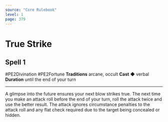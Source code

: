 ```yaml
---
source: "Core Rulebook"
level: 1
page: 379
---
```


# True Strike
## Spell 1
#PE2Divination #PE2Fortune 
**Traditions** arcane, occult
**Cast** ◆ verbal
**Duration** until the end of your turn

-----
A glimpse into the future ensures your next blow strikes true. The next time you make an attack roll before the end of your turn, roll the attack twice and use the better result. The attack ignores circumstance penalties to the attack roll and any flat check required due to the target being concealed or hidden.